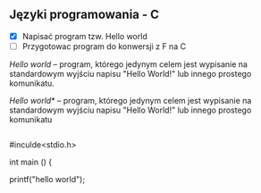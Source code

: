 ## Języki programowania - C

* [x] Napisać program tzw. Hello world
* [ ] Przygotowac program do konwersji z F na C

*Hello world* – program, którego jedynym celem jest wypisanie na standardowym wyjściu napisu "Hello World!" lub innego prostego komunikatu.

*Hello world** – program, którego jedynym celem jest wypisanie na standardowym wyjściu napisu "Hello World!" lub innego prostego komunikatu
```
```
#inculde<stdio.h>

int main () {

printf("hello world");
